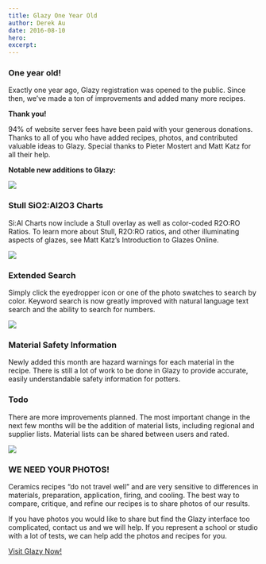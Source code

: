 ```yaml
---
title: Glazy One Year Old
author: Derek Au
date: 2016-08-10
hero: 
excerpt: 
---
```


### One year old!

Exactly one year ago, Glazy registration was opened to the public. Since then, we’ve made a ton of improvements and added many more recipes.

**Thank you!**

94% of website server fees have been paid with your generous donations. Thanks to all of you who have added recipes, photos, and contributed valuable ideas to Glazy. Special thanks to Pieter Mostert and Matt Katz for all their help.

**Notable new additions to Glazy:**

![](./images/stull4000glazes.jpg)

### Stull SiO2:Al2O3 Charts

Si:Al Charts now include a Stull overlay as well as color-coded R2O:RO Ratios. To learn more about Stull, R2O:RO ratios, and other illuminating aspects of glazes, see Matt Katz’s Introduction to Glazes Online.

![](./images/colorsearch_email.jpg)

### Extended Search

Simply click the eyedropper icon or one of the photo swatches to search by color. Keyword search is now greatly improved with natural language text search and the ability to search for numbers.

![](./images/hazards.jpg)

### Material Safety Information

Newly added this month are hazard warnings for each material in the recipe. There is still a lot of work to be done in Glazy to provide accurate, easily understandable safety information for potters.

### Todo

There are more improvements planned. The most important change in the next few months will be the addition of material lists, including regional and supplier lists. Material lists can be shared between users and rated.

![](./images/iphone.jpg)

### WE NEED YOUR PHOTOS!

Ceramics recipes “do not travel well” and are very sensitive to differences in materials, preparation, application, firing, and cooling. The best way to compare, critique, and refine our recipes is to share photos of our results.

If you have photos you would like to share but find the Glazy interface too complicated, contact us and we will help. If you represent a school or studio with a lot of tests, we can help add the photos and recipes for you.

[Visit Glazy Now!](http://glazy.org/)
